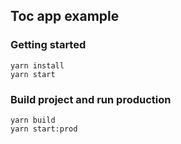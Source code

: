 ## Toc app example

### Getting started

```
yarn install
yarn start
```

### Build project and run production

```
yarn build
yarn start:prod
```
